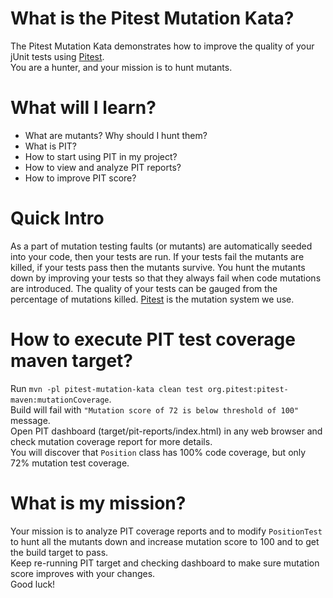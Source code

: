 # **What is the Pitest Mutation Kata?**
The Pitest Mutation Kata demonstrates how to improve the quality of your jUnit tests using 
[Pitest](http://pitest.org).\
You are a hunter, and your mission is to hunt mutants.

# **What will I learn?**
* What are mutants? Why should I hunt them?  
* What is PIT? 
* How to start using PIT in my project?
* How to view and analyze PIT reports?
* How to improve PIT score?

# **Quick Intro**
As a part of mutation testing faults (or mutants) are automatically seeded into your code, then your tests are run.
If your tests fail the mutants are killed, if your tests pass then the mutants survive. 
You hunt the mutants down by improving your tests so that they always fail when code mutations are introduced.
The quality of your tests can be gauged from the percentage of mutations killed.
[Pitest](http://pitest.org) is the mutation system we use.


# **How to execute PIT test coverage maven target?**
Run `mvn -pl pitest-mutation-kata clean test org.pitest:pitest-maven:mutationCoverage`.\
Build will fail with `"Mutation score of 72 is below threshold of 100"` message.\
Open PIT dashboard (target/pit-reports/index.html) in any web browser and check mutation coverage report for more details.\
You will discover that `Position` class has 100% code coverage, but only 72% mutation test coverage. 

# **What is my mission?**
Your mission is to analyze PIT coverage reports and to modify `PositionTest` to hunt all the mutants down and increase mutation score to 100 and to get the build target to pass.\
Keep re-running PIT target and checking dashboard to make sure mutation score improves with your changes.\
Good luck!



